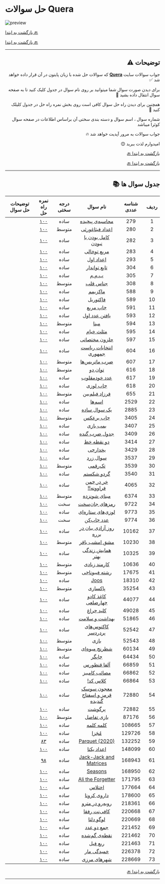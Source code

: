 # حل سوالات Quera
![preview](https://quera.org/static/react/assets/quera_logo-fa17772f.svg)

[بازگشت به ابتدا :back:](#حل-سوالات-Quera)

[بازگشت به ابتدا :back:](#حل-سوالات-Quera)
***
<div dir="rtl">

## توضیحات ⚠️

جواب سوالات سایت **[Quera](https://quera.org/dashboard)** که سوالات حل شده با زبان پایتون در آن قرار داده خواهد شد ✅

برای دیدن صورت سوال شما میتوانید بر روی نام سوال در جدول کلیک کنید تا به صفحه سوال انتقال داده بشید 📨

همچنین برای دیدن راه حل سوال کافی است روی بخش نمره راه حل در جدول کلیلک کنید 💯

شماره سوال ، اسم سوال و دسته بندی سختی آن براساس اطلاعات در صفحه سوال کوئرا میباشد 

جواب سوالات به مرور آپدیت خواهد شد 🔥

امیدوارم لذت ببرید 😊


[بازگشت به ابتدا :back:](#حل-سوالات-Quera)

[بازگشت به ابتدا :back:](#حل-سوالات-Quera)
***

## جدول سوال ها 📚

ردیف | شناسه عددی | نام سوال | درجه سختی | نمره راه حل | توضیحات حل سوال
:-: | :-: | :-: | :-: | :-: | :-:
1 | 279 | [محاسبه‌ی پیچیده](https://quera.org/problemset/279) | ساده | [۱۰۰](Codes/easy/279/) | |
2 | 280 | [اعداد فیثاغورثی](https://quera.org/problemset/280) | متوسط | [۱۰۰](Codes/mid/280/) | |
3 | 282 | [کامل بودن یا نبودن](https://quera.org/problemset/282) | ساده | [۱۰۰](Codes/easy/282/) | |
4 | 283 | [مربع توخالی](https://quera.org/problemset/283) | ساده | [۱۰۰](Codes/easy/283/) | |
5 | 293 | [اعداد اول](https://quera.org/problemset/293) | ساده | [۱۰۰](Codes/easy/293/) | |
6 | 304 | [تابع تواندار](https://quera.org/problemset/304) | ساده | [۱۰۰](Codes/easy/304/) | |
7 | 305 | [ب.م.م](https://quera.org/problemset/305) | ساده | [۱۰۰](Codes/easy/305/) | |
8 | 308 | [جناس قلب](https://quera.org/problemset/308) | متوسط | [۱۰۰](Codes/mid/308/) | |
9 | 588 | [ماکزیمم](https://quera.org/problemset/588) | ساده | [۱۰۰](Codes/easy/588/) | |
10 | 589 | [فاکتوریل](https://quera.org/problemset/589) | ساده | [۱۰۰](Codes/easy/589/) | |
11 | 591 | [چاپ مربع](https://quera.org/problemset/591) | ساده | [۱۰۰](Codes/easy/591/) | |
12 | 593 | [یافتن عدد اول](https://quera.org/problemset/593) | ساده | [۱۰۰](Codes/easy/593/) | |
13 | 594 | [مبنا](https://quera.org/problemset/594) | متوسط | [۱۰۰](Codes/mid/594/) | |
14 | 595 | [مثلث خیام](https://quera.org/problemset/595) | ساده | [۱۰۰](Codes/easy/595/) | |
15 | 597 | [حلزون مختصاتی](https://quera.org/problemset/597) | ساده | [۱۰۰](Codes/easy/597/) | |
16 | 604 | [انتخابات ریاست جمهوری](https://quera.org/problemset/604) | ساده | [۱۰۰](Codes/easy/604/) | |
17 | 607 | [ضرب ماتریس‌ها](https://quera.org/problemset/607) | متوسط | [۱۰۰](Codes/mid/607/) | |
18 | 616 | [توان دو](https://quera.org/problemset/616) | متوسط | [۱۰۰](Codes/mid/616/) | |
19 | 617 | [عدد خودمقلوب](https://quera.org/problemset/617) | ساده | [۱۰۰](Codes/easy/617/) | |
20 | 618 | [چاپ لوزی](https://quera.org/problemset/618) | ساده | [۱۰۰](Codes/easy/618/) | |
21 | 655 | [فرزاد فیلم‌بین](https://quera.org/problemset/655) | متوسط | [۱۰۰](Codes/mid/655/) | |
22 | 2529 | [اسم‌ها](https://quera.org/problemset/2529) | ساده | [۱۰۰](Codes/easy/2529/) | |
23 | 2885 | [یک سوال ساده](https://quera.org/problemset/2885) | ساده | [۱۰۰](Codes/easy/2885/) | |
24 | 3405 | [چاپ برعکس](https://quera.org/problemset/3405) | متوسط | [۱۰۰](Codes/mid/3405/) | |
25 | 3407 | [بمب بازی](https://quera.org/problemset/3407) | ساده | [۱۰۰](Codes/easy/3407/) | |
26 | 3409 | [جدول ضرب گنده](https://quera.org/problemset/3409) | ساده | [۱۰۰](Codes/easy/3409/) | |
27 | 3414 | [دو نقطه خط](https://quera.org/problemset/3414) | ساده | [۱۰۰](Codes/easy/3414/) | |
28 | 3429 | [یخدارچی](https://quera.org/problemset/3429) | ساده | [۱۰۰](Codes/easy/3429/) | |
29 | 3537 | [سوال زرد](https://quera.org/problemset/3537) | ساده | [۱۰۰](Codes/easy/3537/) | |
30 | 3539 | [تک‌رقمی](https://quera.org/problemset/3539) | متوسط | [۱۰۰](Codes/mid/3539/) | |
31 | 3540 | [گردو شکستم](https://quera.org/problemset/3540) | ساده | [۱۰۰](Codes/easy/3540/) | |
32 | 4065 | [خر در چمن فراوونه!!](https://quera.org/problemset/4065) | ساده | [۱۰۰](Codes/easy/4065/) | |
33 | 6374 | [مبنای شونزده](https://quera.org/problemset/6374) | متوسط | [۱۰۰](Codes/mid/6374/) | |
34 | 9722 | [رمزهای جان‌سخت](https://quera.org/problemset/9722) | سخت | [۱۰۰](Codes/hard/9722/) | |
35 | 9773 | [لوزی‌های ستاره‌ای](https://quera.org/problemset/9773) | ساده | [۱۰۰](Codes/easy/9773/) | |
36 | 9774 | [عدد چاپ‌کن](https://quera.org/problemset/9774) | سخت | [۱۰۰](Codes/hard/9774/) | |
37 | 10162 | [روز آزادی بیان در برره](https://quera.org/problemset/10162) | ساده | [۱۰۰](Codes/easy/10162/) | |
38 | 10230 | [مشق امشب باقر](https://quera.org/problemset/10230) | متوسط | [۱۰۰](Codes/mid/10230/) | |
39 | 10325 | [همایش زندگی بهتر](https://quera.org/problemset/10325) | ساده | [۱۰۰](Codes/easy/10325/) | |
40 | 10636 | [کارمند زیادی](https://quera.org/problemset/10636) | متوسط | [۱۰۰](Codes/mid/10636/) | |
41 | 17675 | [رشته فیبوناچی](https://quera.org/problemset/17675) | متوسط | [۱۰۰](Codes/mid/17675/) | |
42 | 18310 | [Joos](https://quera.org/problemset/18310) | ساده | [۱۰۰](Codes/easy/18310/) | |
43 | 35254 | [پاکسازی](https://quera.org/problemset/35254) | متوسط | [۱۰۰](Codes/mid/35254/) | |
44 | 44077 | [کاغذ کادو چهارضلعی](https://quera.org/problemset/44077) | ساده | [۱۰۰](Codes/easy/44077/) | |
45 | 49028 | [کلید چراغ](https://quera.org/problemset/49028) | ساده | [۱۰۰](Codes/easy/49028/) | |
46 | 51865 | [بهداشت و سلامت](https://quera.org/problemset/51865) | ساده | [۱۰۰](Codes/easy/51865/) | |
47 | 52542 | [کاکتوس‌های پردردسر](https://quera.org/problemset/52542) | ساده | [۱۰۰](Codes/easy/52542/) | |
48 | 52543 | [بازی](https://quera.org/problemset/52543) | متوسط | [۱۰۰](Codes/mid/52543/) | |
49 | 60134 | [شطرنج میوه‌ای](https://quera.org/problemset/60134) | متوسط | [۱۰۰](Codes/mid/60134/) | |
50 | 64434 | [چاپگر](https://quera.org/problemset/64434) | ساده | [۱۰۰](Codes/easy/64434/) | |
51 | 66859 | [آلفا قنطورس](https://quera.org/problemset/66859) | ساده | [۱۰۰](Codes/easy/66859/) | |
52 | 66862 | [مصائب کامبیز](https://quera.org/problemset/66862) | ساده | [۱۰۰](Codes/easy/66862/) | |
53 | 66864 | [کلاس کد!](https://quera.org/problemset/66864) | ساده | [۱۰۰](Codes/easy/66864/) | |
54 | 72880 | [معجون سوسک قرمز و اسفناج گندیده](https://quera.org/problemset/72880) | ساده | [۱۰۰](Codes/easy/72880/) | |
55 | 72882 | [پرگوشت](https://quera.org/problemset/72882) | ساده | [۱۰۰](Codes/easy/72882/) | |
56 | 87176 | [بازی تفاضل](https://quera.org/problemset/87176) | متوسط | [۱۰۰](Codes/mid/87176/) | |
57 | 108665 | [کلمه کلمه](https://quera.org/problemset/108665) | ساده | [۱۰۰](Codes/easy/108665/) | |
58 | 129726 | [مُجَزا](https://quera.org/problemset/129726) | ساده | [۱۰۰](Codes/easy/129726/) | |
59 | 132252 | [Parquet (2020)](https://quera.org/problemset/132252) | ساده | [۸۳](Codes/easy/132252/) | |
60 | 148099 | [اعداد یکتا](https://quera.org/problemset/148099) | ساده | [۱۰۰](Codes/easy/148099/) | |
61 | 168943 | [Jack-Jack and Matrices](https://quera.org/problemset/168943) | ساده | [۹۸](Codes/easy/168943/) | |
62 | 168950 | [Seasons](https://quera.org/problemset/168950) | ساده | [۱۰۰](Codes/easy/168950/) | |
63 | 171795 | [Ali the Forgetter](https://quera.org/problemset/171795) | ساده | [۱۰۰](Codes/easy/171795/) | |
64 | 177664 | [اختلاس](https://quera.org/problemset/177664) | ساده | [۱۰۰](Codes/easy/177664/) | |
65 | 178600 | [داروی کرونا](https://quera.org/problemset/178600) | ساده | [۱۰۰](Codes/easy/178600/) | |
66 | 218361 | [روبه‌رو در مترو](https://quera.org/problemset/218361) | ساده | [۱۰۰](Codes/easy/218361/) | |
67 | 220668 | [کافی‌نت رفقا](https://quera.org/problemset/220668) | ساده | [۱۰۰](Codes/easy/220668/) | |
68 | 220669 | [لوگو دلتا](https://quera.org/problemset/220669) | ساده | [۱۰۰](Codes/easy/220669/) | |
69 | 221452 | [جمع دو عدد](https://quera.org/problemset/221452) | ساده | [۱۰۰](Codes/easy/221452/) | |
70 | 221462 | [نقطه‌ی گم‌شده](https://quera.org/problemset/221462) | ساده | [۱۰۰](Codes/easy/221462/) | |
71 | 221463 | [ربع فیل](https://quera.org/problemset/221463) | ساده | [۱۰۰](Codes/easy/221463/) | |
72 | 226378 | [خمیدگی مار](https://quera.org/problemset/226378) | ساده | [۱۰۰](Codes/easy/226378/) | |
73 | 228669 | [شهرهای مرزی](https://quera.org/problemset/228669) | ساده | [۱۰۰](Codes/easy/228669/) | |

[بازگشت به ابتدا :back:](#حل-سوالات-Quera)
***

</div>
